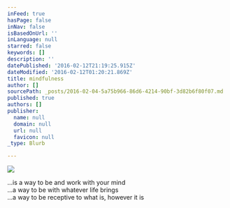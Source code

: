 ```yaml
---
inFeed: true
hasPage: false
inNav: false
isBasedOnUrl: ''
inLanguage: null
starred: false
keywords: []
description: ''
datePublished: '2016-02-12T21:19:25.915Z'
dateModified: '2016-02-12T01:20:21.869Z'
title: mindfulness
author: []
sourcePath: _posts/2016-02-04-5a75b966-86d6-4214-90bf-3d82b6f80f07.md
published: true
authors: []
publisher:
  name: null
  domain: null
  url: null
  favicon: null
_type: Blurb

---
```

![](https://s3-us-west-2.amazonaws.com/the-grid-img/p/38dedd95ee5c378d08f6dfea2966720e5e4dea1b.jpg)

...is a way to be and work with your mind  
...a way to be with whatever life brings  
...a way to be receptive to what is, however it is